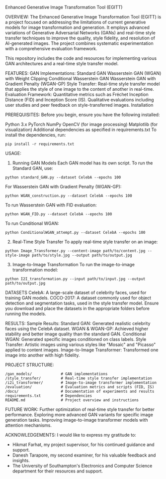Enhanced Generative Image Transformation Tool (EGITT)

OVERVIEW:
The Enhanced Generative Image Transformation Tool (EGITT) is a project focused on addressing the limitations of current generative models for image transformation and generation. It employs advanced variations of Generative Adversarial Networks (GANs) and real-time style transfer techniques to improve the quality, style fidelity, and resolution of AI-generated images. The project combines systematic experimentation with a comprehensive evaluation framework.

This repository includes the code and resources for implementing various GAN architectures and a real-time style transfer model.

FEATURES:
GAN Implementations:
Standard GAN
Wasserstein GAN (WGAN) with Weight Clipping
Conditional Wasserstein GAN
Wasserstein GAN with Gradient Penalty (WGAN-GP)
Style Transfer:
Real-time style transfer model that applies the style of one image to the content of another in real-time.
Evaluation Framework:
Quantitative metrics such as Fréchet Inception Distance (FID) and Inception Score (IS).
Qualitative evaluations including user studies and peer feedback on style-transferred images.
Installation

PREREQUISITES:
Before you begin, ensure you have the following installed:

Python 3.x
PyTorch
NumPy
OpenCV (for image processing)
Matplotlib (for visualization)
Additional dependencies as specified in requirements.txt
To install the dependencies, run:
```
pip install -r requirements.txt
```
USAGE:
1. Running GAN Models
Each GAN model has its own script. To run the Standard GAN, use:
```
python standard_GAN.py --dataset CelebA --epochs 100
```
For Wasserstein GAN with Gradient Penalty (WGAN-GP):
```
python WGAN_construction.py --dataset CelebA --epochs 100
```
To run Wasserstein GAN with FID evaluation:
```
python WGAN_FID.py --dataset CelebA --epochs 100
```
To run Conditional WGAN:
```
python ConditionalWGAN_attempt.py --dataset CelebA --epochs 100
```
2. Real-Time Style Transfer
To apply real-time style transfer on an image:
```
python Image_Transformer.py --content-image path/to/content.jpg --style-image path/to/style.jpg --output path/to/output.jpg
```
3. Image-to-Image Transformation
To run the image-to-image transformation model:
```
python I2I_transformation.py --input path/to/input.jpg --output path/to/output.jpg
```

DATASETS
CelebA: A large-scale dataset of celebrity faces, used for training GAN models.
COCO-2017: A dataset commonly used for object detection and segmentation tasks, used in the style transfer model.
Ensure you download and place the datasets in the appropriate folders before running the models.

RESULTS:
Sample Results:
Standard GAN: Generated realistic celebrity faces using the CelebA dataset.
WGAN & WGAN-GP: Achieved higher stability and better image quality than the standard GAN.
Conditional WGAN: Generated specific images conditioned on class labels.
Style Transfer: Artistic images using various styles like "Mosaic" and "Picasso" applied to content images.
Image-to-Image Transformer: Transformed one image into another with high fidelity.

PROJECT STRUCTURE:
```
/gan_models/             # GAN implementations
/style_transfer/         # Real-time style transfer implementation
/i2i_transformer/        # Image-to-image transformer implementation
/evaluation/             # Evaluation metrics and scripts (FID, IS)
/docs/                   # Documentation of experiments and results
requirements.txt         # Dependencies
README.md                # Project overview and instructions
```

FUTURE WORK:
Further optimization of real-time style transfer for better performance.
Exploring more advanced GAN variants for specific image generation tasks.
Improving image-to-image transformer models with attention mechanisms.

ACKNOWLEDGEMENTS:
I would like to express my gratitude to:
- Hikmat Farhat, my project supervisor, for his continued guidance and support.
- Danesh Tarapore, my second examiner, for his valuable feedback and insights.
- The University of Southampton's Electronics and Computer Science department for their resources and support.
